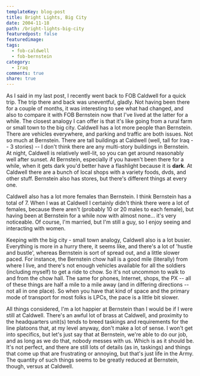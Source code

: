 ```yaml
---
templateKey: blog-post
title: Bright Lights, Big City
date: 2004-11-18
path: /bright-lights-big-city
featuredpost: false
featuredimage:
tags:
  - fob-caldwell
  - fob-bernstein
category:
  - Iraq
comments: true
share: true
---
```


As I said in my last post, I recently went back to FOB Caldwell for a quick trip. The trip there and back was uneventful, gladly. Not having been there for a couple of months, it was interesting to see what had changed, and also to compare it with FOB Bernstein now that I've lived at the latter for a while. The closest analogy I can offer is that it's like going from a rural farm or small town to the big city. Caldwell has a lot more people than Bernstein. There are vehicles everywhere, and parking and traffic are both issues. Not so much at Bernstein. There are tall buildings at Caldwell (well, tall for Iraq -- 3 stories) -- I don't think there are any multi-story buildings in Bernstein. At night, Caldwell is relatively well-lit, so you can get around reasonably well after sunset. At Bernstein, especially if you haven't been there for a while, when it gets dark you'd better have a flashlight because it is **dark**. At Caldwell there are a bunch of local shops with a variety foods, dvds, and other stuff. Bernstein also has stores, but there's different things at every one.

Caldwell also has a lot more females than Bernstein. I think Bernstein has a total of 7. When I was at Caldwell I certainly didn't think there were a lot of females, because there aren't (probably 10 or 20 males to each female), but having been at Bernstein for a while now with almost none... it's very noticeable. Of course, I'm married, but I'm still a guy, so I enjoy seeing and interacting with women.

Keeping with the big city - small town analogy, Caldwell also is a lot busier. Everything is more in a hurry there, it seems like, and there's a lot of 'hustle and bustle', whereas Bernstein is sort of spread out, and a little slower paced. For instance, the Bernstein chow hall is a good mile (literally) from where I live, and there's not enough vehicles available for all the soldiers (including myself) to get a ride to chow. So it's not uncommon to walk to and from the chow hall. The same for phones, Internet, shops, the PX -- all of these things are half a mile to a mile away (and in differing directions -- not all in one place). So when you have that kind of space and the primary mode of transport for most folks is LPCs, the pace is a little bit slower.

All things considered, I'm a lot happier at Bernstein than I would be if I were still at Caldwell. There's an awful lot of brass at Caldwell, and proximity to the headquarters unit(s) tends to breed taskings and requirements for the line platoons that, at my level anyway, don't make a lot of sense. I won't get into specifics, but let's just say that at Bernstein, we're able to do our job, and as long as we do that, nobody messes with us. Which is as it should be. It's not perfect, and there are still lots of details (as in, taskings) and things that come up that are frustrating or annoying, but that's just life in the Army. The quantity of such things seems to be greatly reduced at Bernstein, though, versus at Caldwell.
